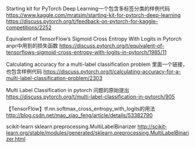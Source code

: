 Starting kit for PyTorch Deep Learning一个包含多标签分类的样例代码
https://www.kaggle.com/mratsim/starting-kit-for-pytorch-deep-learning
https://discuss.pytorch.org/t/feedback-on-pytorch-for-kaggle-competitions/2252

Equivalent of TensorFlow’s Sigmoid Cross Entropy With Logits in Pytorch  anpr中用到的损失函数
https://discuss.pytorch.org/t/equivalent-of-tensorflows-sigmoid-cross-entropy-with-logits-in-pytorch/1985/11

Calculating accuracy for a multi-label classification problem  里面一个链接，也包含样例代码
https://discuss.pytorch.org/t/calculating-accuracy-for-a-multi-label-classification-problem/2303

Multi Label Classification in pytorch  问题的原始提出
https://discuss.pytorch.org/t/multi-label-classification-in-pytorch/905

 【TensorFlow】tf.nn.softmax_cross_entropy_with_logits的用法
http://blog.csdn.net/mao_xiao_feng/article/details/53382790

scikit-learn
sklearn.preprocessing.MultiLabelBinarizer
http://scikit-learn.org/stable/modules/generated/sklearn.preprocessing.MultiLabelBinarizer.html


